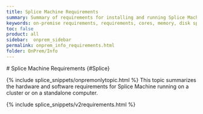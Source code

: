 ```yaml
---
title: Splice Machine Requirements
summary: Summary of requirements for installing and running Splice Machine on your cluster or computer.
keywords: on-premise requirements, requirements, cores, memory, disk space, hadoop ecosystem, cluster, linux, centos, rhel 6, hadoop, hbase, zookeeper, java jdk, openjdk, macos, macintosh, ubuntu
toc: false
product: all
sidebar:  onprem_sidebar
permalink: onprem_info_requirements.html
folder: OnPrem/Info
---
```

<section>
<div class="TopicContent" data-swiftype-index="true" markdown="1">
# Splice Machine Requirements   {#Splice}

{% include splice_snippets/onpremonlytopic.html %}
This topic summarizes the hardware and software requirements for Splice
Machine running on a cluster or on a standalone computer.

{% include splice_snippets/v2requirements.html %}
</div>
</section>

